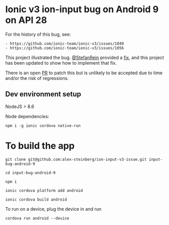# Ionic v3 ion-input bug on Android 9 on API 28

For the history of this bug, see:

    - https://github.com/ionic-team/ionic-v3/issues/1049
    - https://github.com/ionic-team/ionic-v3/issues/1056
    
This project illustrated the bug. [@StefanRein](https://twitter.com/stefanrein) provided a [fix](https://github.com/ionic-team/ionic-v3/issues/1049#issuecomment-523813114), and this project has been updated to show how to implement that fix.

There is an open [PR](https://github.com/ionic-team/ionic-v3/pull/1054) to patch this but is unlikely to be accepted due to time and/or the risk of regressions.
    

## Dev environment setup

NodeJS > 8.6

Node dependencies:

    npm i -g ionic cordova native-run

# To build the app

    git clone git@github.com:alex-steinberg/ion-input-v3-issue.git input-bug-android-9

    cd input-bug-android-9

    npm i

    ionic cordova platform add android

    ionic cordova build android

To run on a device, plug the device in and run

    cordova run android --device
